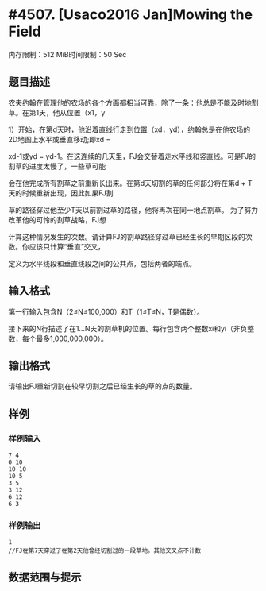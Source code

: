 # #4507. [Usaco2016 Jan]Mowing the Field

内存限制：512 MiB时间限制：50 Sec

## 题目描述

农夫约翰在管理他的农场的各个方面都相当可靠，除了一条：他总是不能及时地割草。在第1天，他从位置（x1，y

1）开始，在第d天时，他沿着直线行走到位置（xd，yd），约翰总是在他农场的2D地图上水平或垂直移动;即xd = 

xd-1或yd = yd-1。在这连续的几天里，FJ会交替着走水平线和竖直线。可是FJ的割草的进度太慢了，一些草可能

会在他完成所有割草之前重新长出来。在第d天切割的草的任何部分将在第d + T天的时候重新出现，因此如果FJ割

草的路径穿过他至少T天以前割过草的路径，他将再次在同一地点割草。 为了努力改革他的可怜的割草战略，FJ想

计算这种情况发生的次数。请计算FJ的割草路径穿过草已经生长的早期区段的次数。你应该只计算&ldquo;垂直&rdquo;交叉，

定义为水平线段和垂直线段之间的公共点，包括两者的端点。

## 输入格式

第一行输入包含N（2&le;N&le;100,000）和T（1&le;T&le;N，T是偶数）。

接下来的N行描述了在1...N天的割草机的位置。每行包含两个整数xi和yi（非负整数，每个最多1,000,000,000）。

## 输出格式

请输出FJ重新切割在较早切割之后已经生长的草的点的数量。

## 样例

### 样例输入

    
    7 4
    0 10
    10 10
    10 5
    3 5
    3 12
    6 12
    6 3
    

### 样例输出

    
    1
    //FJ在第7天穿过了在第2天他曾经切割过的一段草地。其他交叉点不计数
    

## 数据范围与提示
